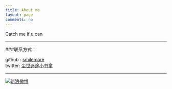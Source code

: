 ```yaml
---
title: About me
layout: page
comments: no
---
```


Catch me if u can

----

###联系方式：        

<!--个人邮箱: [ccf.developer@gmail.com](mailto:ccf.developer@gmail.com)-->     
<!--新浪微博: [webfrogs](http://weibo.com/u/1713195262)-->	 
<!--豆瓣：[网蛙](http://www.douban.com/people/48235183/)-->    
github : [smilemare](https://github.com/smilemare)        
twitter: [尘世迷途小书童](https://twitter.com/smilemare)

----


[![新浪微博](http://service.t.sina.com.cn/widget/qmd/1864498592/50cadd0e/1.png)](http://weibo.com/u/1864498592?s=6uyXnP)
